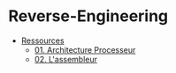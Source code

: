 # Reverse-Engineering

* [Ressources](https://github.com/MalweenLeGoffic/Reverse-Engineering/wiki/Ressources)
  * [01. Architecture Processeur](https://github.com/MalweenLeGoffic/Reverse-Engineering/wiki/Ressources_Architecture-Processeur)
  * [02. L'assembleur](https://github.com/MalweenLeGoffic/Reverse-Engineering/wiki/Ressources_LAssembleur)
